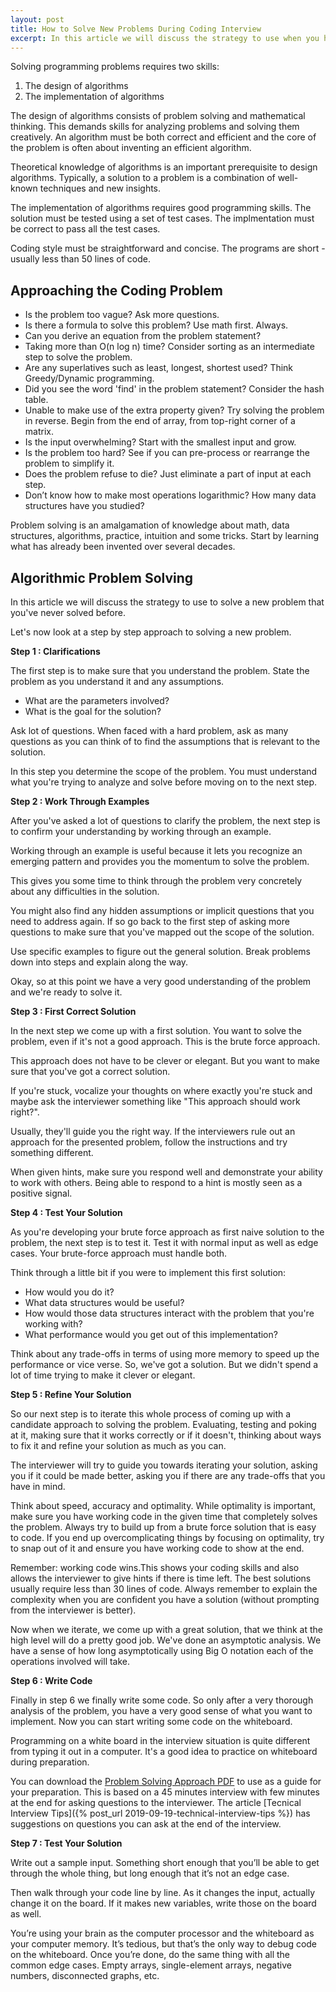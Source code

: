 ```yaml
---
layout: post
title: How to Solve New Problems During Coding Interview
excerpt: In this article we will discuss the strategy to use when you have to solve a new problem that you've never solved before.
---
```


Solving programming problems requires two skills: 

1. The design of algorithms
2. The implementation of algorithms

The design of algorithms consists of problem solving and mathematical thinking. This demands skills for analyzing problems and solving them creatively. An algorithm must be both correct and efficient and the core of the problem is often about inventing an efficient algorithm. 

Theoretical knowledge of algorithms is an important prerequisite to design algorithms. Typically, a solution to a problem is a combination of well-known techniques and new insights. 

The implementation of algorithms requires good programming skills. The solution must be tested using a set of test cases. The implmentation must be correct to pass all the test cases.

Coding style must be straightforward and concise. The programs are short - usually less than 50 lines of code. 

## Approaching the Coding Problem

- Is the problem too vague? Ask more questions.
- Is there a formula to solve this problem? Use math first. Always.
- Can you derive an equation from the problem statement?
- Taking more than O(n log n) time? Consider sorting as an intermediate step to solve the problem.
- Are any superlatives such as least, longest, shortest used? Think Greedy/Dynamic programming.
- Did you see the word 'find' in the problem statement? Consider the hash table.
- Unable to make use of the extra property given? Try solving the problem in reverse. Begin from the end of array, from top-right corner of a matrix.
- Is the input overwhelming? Start with the smallest input and grow.
- Is the problem too hard? See if you can pre-process or rearrange the problem to simplify it.
- Does the problem refuse to die? Just eliminate a part of input at each step.
- Don’t know how to make most operations logarithmic? How many data structures have you studied?

Problem solving is an amalgamation of knowledge about math, data structures, algorithms, practice, intuition and some tricks. Start by learning what has already been invented over several decades.

## Algorithmic Problem Solving

In this article we will discuss the strategy to use to solve a new problem that you've never solved before.

Let's now look at a step by step approach to solving a new problem.

**Step 1 : Clarifications**

The first step is to make sure that you understand the problem. State the problem as you understand it and any assumptions.

- What are the parameters involved? 
- What is the goal for the solution? 

Ask lot of questions. When faced with a hard problem, ask as many questions as you can think of to find the assumptions that is relevant to the solution. 

In this step you determine the scope of the problem. You must understand what you're trying to analyze and solve before moving on to the next step.

**Step 2 : Work Through Examples**

After you've asked a lot of questions to clarify the problem, the next step is to confirm your understanding by working through an example.

Working through an example is useful because it lets you recognize an emerging pattern and provides you the momentum to solve the problem.

This gives you some time to think through the problem very concretely about any difficulties in the solution.

You might also find any hidden assumptions or implicit questions that you need to address again. If so go back to the first step of asking more questions to make sure that you've mapped out the scope of the solution.

Use specific examples to figure out the general solution. Break problems down into steps and explain along the way.

Okay, so at this point we have a very good understanding of the problem and we're ready to solve it.

**Step 3 : First Correct Solution**

In the next step we come up with a first solution. You want to solve the problem, even if it's not a good approach. This is the brute force approach.

This approach does not have to be clever or elegant. But you want to make sure that you've got a correct solution.

If you're stuck, vocalize your thoughts on where exactly you're stuck and maybe ask the interviewer something like "This approach should work right?". 

Usually, they'll guide you the right way. If the interviewers rule out an approach for the presented problem, follow the instructions and try something different. 

When given hints, make sure you respond well and demonstrate your ability to work with others. Being able to respond to a hint is mostly seen as a positive signal.

**Step 4 : Test Your Solution**
 
As you're developing your brute force approach as first naive solution to the problem, the next step is to test it. Test it with normal input as well as edge cases. Your brute-force approach must handle both.

Think through a little bit if you were to implement this first solution: 

- How would you do it? 
- What data structures would be useful? 
- How would those data structures interact with the problem that you're working with? 
- What performance would you get out of this implementation? 

Think about any trade-offs in terms of using more memory to speed up the performance or vice verse. So, we've got a solution. But we didn't spend a lot of time trying to make it clever or elegant.

**Step 5 : Refine Your Solution**

So our next step is to iterate this whole process of coming up with a candidate approach to solving the problem. Evaluating, testing and poking at it, making sure that it works correctly or if it doesn't, thinking about ways to fix it and refine your solution as much as you can.

The interviewer will try to guide you towards iterating your solution, asking you if it could be made better, asking you if there are any trade-offs that you have in mind. 

Think about speed, accuracy and optimality. While optimality is important, make sure you have working code in the given time that completely solves the problem. Always try to build up from a brute force solution that is easy to code. If you end up overcomplicating things by focusing on optimality, try to snap out of it and ensure you have working code to show at the end. 

Remember: working code wins.This shows your coding skills and also allows the interviewer to give hints if there is time left. The best solutions usually require less than 30 lines of code. Always remember to explain the complexity when you are confident you have a solution (without prompting from the interviewer is better).

Now when we iterate, we come up with a great solution, that we think at the high level will do a pretty good job. We've done an asymptotic analysis. We have a sense of how long asymptotically using Big O notation each of the operations involved will take.

**Step 6 : Write Code**

Finally in step 6 we finally write some code. So only after a very thorough analysis of the problem, you have a very good sense of what you want to implement. Now you can start writing some code on the whiteboard.

Programming on a white board in the interview situation is quite different from typing it out in a computer. It's a good idea to practice on whiteboard during preparation.

You can download the [Problem Solving Approach PDF](/assets/files/problem-solving-approach.pdf) to use as a guide for your preparation. This is based on a 45 minutes interview with few minutes at the end for asking questions to the interviewer. The article [Tecnical Interview Tips]({% post_url 2019-09-19-technical-interview-tips %}) has suggestions on questions you can ask at the end of the interview.

**Step 7 : Test Your Solution**

Write out a sample input. Something short enough that you’ll be able to get through the whole thing, but long enough that it’s not an edge case. 

Then walk through your code line by line. As it changes the input, actually change it on the board. If it makes new variables, write those on the board as well. 

You’re using your brain as the computer processor and the whiteboard as your computer memory. It’s tedious, but that’s the only way to debug code on the whiteboard. Once you’re done, do the same thing with all the common edge cases. Empty arrays, single-element arrays, negative numbers, disconnected graphs, etc.
